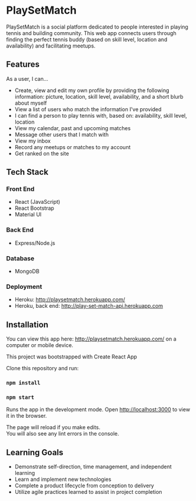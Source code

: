 # PlaySetMatch

PlaySetMatch is a social platform dedicated to people interested in playing tennis and building community. This web app connects users through finding the perfect tennis buddy (based on skill level, location and availability) and facilitating meetups. 

## Features
As a user, I can... 
- Create, view and edit my own profile by providing the following information: picture, location, skill level, availability, and a short blurb about myself
- View a list of users who match the information I've provided
- I can find a person to play tennis with, based on: availability, skill level, location 
- View my calendar, past and upcoming matches 
- Message other users that I match with
- View my inbox
- Record any meetups or matches to my account 
- Get ranked on the site

## Tech Stack

### Front End
- React (JavaScript)
- React Bootstrap
- Material UI
### Back End
- Express/Node.js
### Database
- MongoDB
### Deployment
- Heroku: http://playsetmatch.herokuapp.com/
- Heroku, back end: http://play-set-match-api.herokuapp.com

## Installation

You can view this app here: http://playsetmatch.herokuapp.com/ on a computer or mobile device. 

This project was bootstrapped with Create React App

Clone this repository and run: 
### `npm install`
### `npm start`

Runs the app in the development mode.
Open [http://localhost:3000](http://localhost:3000) to view it in the browser.

The page will reload if you make edits.\
You will also see any lint errors in the console.
## Learning Goals

- Demonstrate self-direction, time management, and independent learning
- Learn and implement new technologies
- Complete a product lifecycle from conception to delivery
- Utilize agile practices learned to assist in project completion
